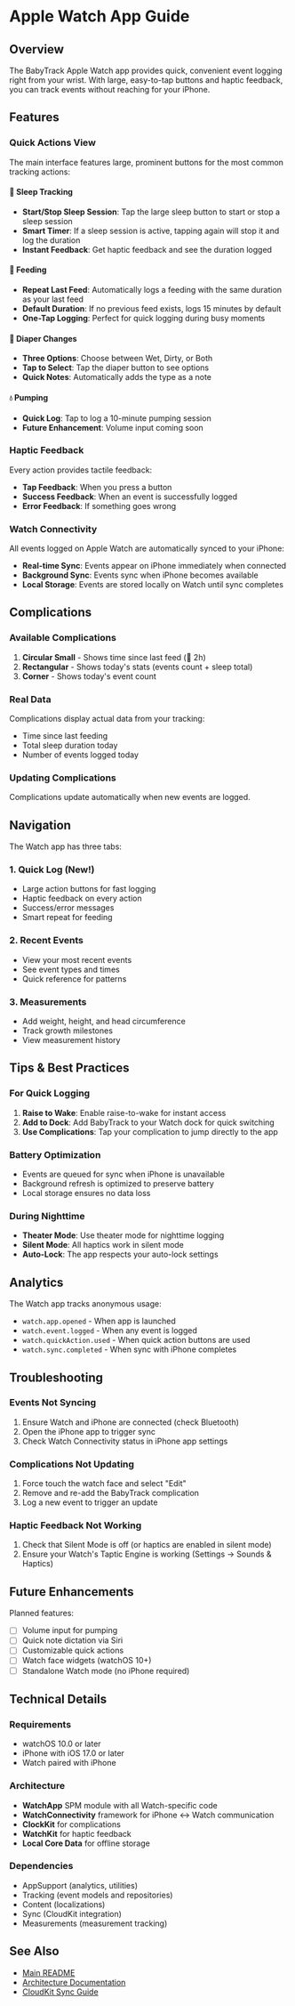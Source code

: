 # Apple Watch App Guide

## Overview
The BabyTrack Apple Watch app provides quick, convenient event logging right from your wrist. With large, easy-to-tap buttons and haptic feedback, you can track events without reaching for your iPhone.

## Features

### Quick Actions View
The main interface features large, prominent buttons for the most common tracking actions:

#### 🌙 Sleep Tracking
- **Start/Stop Sleep Session**: Tap the large sleep button to start or stop a sleep session
- **Smart Timer**: If a sleep session is active, tapping again will stop it and log the duration
- **Instant Feedback**: Get haptic feedback and see the duration logged

#### 🍼 Feeding
- **Repeat Last Feed**: Automatically logs a feeding with the same duration as your last feed
- **Default Duration**: If no previous feed exists, logs 15 minutes by default
- **One-Tap Logging**: Perfect for quick logging during busy moments

#### 🧷 Diaper Changes
- **Three Options**: Choose between Wet, Dirty, or Both
- **Tap to Select**: Tap the diaper button to see options
- **Quick Notes**: Automatically adds the type as a note

#### 💧 Pumping
- **Quick Log**: Tap to log a 10-minute pumping session
- **Future Enhancement**: Volume input coming soon

### Haptic Feedback
Every action provides tactile feedback:
- **Tap Feedback**: When you press a button
- **Success Feedback**: When an event is successfully logged
- **Error Feedback**: If something goes wrong

### Watch Connectivity
All events logged on Apple Watch are automatically synced to your iPhone:
- **Real-time Sync**: Events appear on iPhone immediately when connected
- **Background Sync**: Events sync when iPhone becomes available
- **Local Storage**: Events are stored locally on Watch until sync completes

## Complications

### Available Complications
1. **Circular Small** - Shows time since last feed (🍼 2h)
2. **Rectangular** - Shows today's stats (events count + sleep total)
3. **Corner** - Shows today's event count

### Real Data
Complications display actual data from your tracking:
- Time since last feeding
- Total sleep duration today
- Number of events logged today

### Updating Complications
Complications update automatically when new events are logged.

## Navigation

The Watch app has three tabs:

### 1. Quick Log (New!)
- Large action buttons for fast logging
- Haptic feedback on every action
- Success/error messages
- Smart repeat for feeding

### 2. Recent Events
- View your most recent events
- See event types and times
- Quick reference for patterns

### 3. Measurements
- Add weight, height, and head circumference
- Track growth milestones
- View measurement history

## Tips & Best Practices

### For Quick Logging
1. **Raise to Wake**: Enable raise-to-wake for instant access
2. **Add to Dock**: Add BabyTrack to your Watch dock for quick switching
3. **Use Complications**: Tap your complication to jump directly to the app

### Battery Optimization
- Events are queued for sync when iPhone is unavailable
- Background refresh is optimized to preserve battery
- Local storage ensures no data loss

### During Nighttime
- **Theater Mode**: Use theater mode for nighttime logging
- **Silent Mode**: All haptics work in silent mode
- **Auto-Lock**: The app respects your auto-lock settings

## Analytics

The Watch app tracks anonymous usage:
- `watch.app.opened` - When app is launched
- `watch.event.logged` - When any event is logged
- `watch.quickAction.used` - When quick action buttons are used
- `watch.sync.completed` - When sync with iPhone completes

## Troubleshooting

### Events Not Syncing
1. Ensure Watch and iPhone are connected (check Bluetooth)
2. Open the iPhone app to trigger sync
3. Check Watch Connectivity status in iPhone app settings

### Complications Not Updating
1. Force touch the watch face and select "Edit"
2. Remove and re-add the BabyTrack complication
3. Log a new event to trigger an update

### Haptic Feedback Not Working
1. Check that Silent Mode is off (or haptics are enabled in silent mode)
2. Ensure your Watch's Taptic Engine is working (Settings → Sounds & Haptics)

## Future Enhancements

Planned features:
- [ ] Volume input for pumping
- [ ] Quick note dictation via Siri
- [ ] Customizable quick actions
- [ ] Watch face widgets (watchOS 10+)
- [ ] Standalone Watch mode (no iPhone required)

## Technical Details

### Requirements
- watchOS 10.0 or later
- iPhone with iOS 17.0 or later
- Watch paired with iPhone

### Architecture
- **WatchApp** SPM module with all Watch-specific code
- **WatchConnectivity** framework for iPhone ↔ Watch communication
- **ClockKit** for complications
- **WatchKit** for haptic feedback
- **Local Core Data** for offline storage

### Dependencies
- AppSupport (analytics, utilities)
- Tracking (event models and repositories)
- Content (localizations)
- Sync (CloudKit integration)
- Measurements (measurement tracking)

## See Also
- [Main README](../README.md)
- [Architecture Documentation](architecture.md)
- [CloudKit Sync Guide](cloudkit.md)
